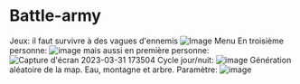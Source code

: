 # Battle-army
Jeux: il faut survivre à des vagues d'ennemis
![Image Menu](https://user-images.githubusercontent.com/129319404/229164120-eb1970bf-cf3b-4b39-904c-c2c671fb3c0e.PNG)
En troisième personne:
![image](https://user-images.githubusercontent.com/129319404/229165779-cc063b6b-f975-4119-97d7-a403810cd68e.png)
mais aussi en première personne:
![Capture d'écran 2023-03-31 173504](https://user-images.githubusercontent.com/129319404/229166034-191bfb67-4975-4f14-86ef-990ec529d56a.png)
Cycle jour/nuit:
![image](https://user-images.githubusercontent.com/129319404/229168834-b4c6c196-cd7d-470f-a090-1ca53f3a75d5.png)
Génération aléatoire de la map. Eau, montagne et arbre.
Paramètre: 
![image](https://user-images.githubusercontent.com/129319404/229170630-4457337f-7b75-4a95-9550-c9bd42ac5a86.png)
